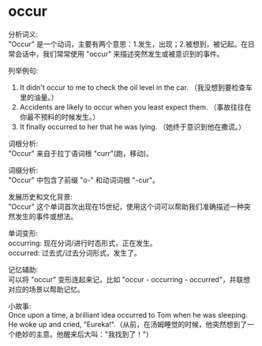# occur

分析词义:  
"Occur" 是一个动词，主要有两个意思：1.发生，出现；2.被想到，被记起。在日常会话中，我们常常使用 "occur" 来描述突然发生或被意识到的事件。

  

列举例句:

  

1.  It didn't occur to me to check the oil level in the car. （我没想到要检查车里的油量。）
2.  Accidents are likely to occur when you least expect them. （事故往往在你最不预料的时候发生。）
3.  It finally occurred to her that he was lying. （她终于意识到他在撒谎。）

  

词根分析:  
"Occur" 来自于拉丁语词根 "curr"(跑，移动)。

  

词缀分析:  
"Occur" 中包含了前缀 "o-" 和动词词根 "-cur"。

  

发展历史和文化背景:  
"Occur" 这个单词首次出现在15世纪，使用这个词可以帮助我们准确描述一种突然发生的事件或想法。

  

单词变形:  
occurring: 现在分词/进行时态形式，正在发生。  
occurred: 过去式/过去分词形式，发生了。

  

记忆辅助:  
可以将 "occur" 变形连起来记，比如 "occur - occurring - occurred"，并联想对应的场景以帮助记忆。

  

小故事:  
Once upon a time, a brilliant idea occurred to Tom when he was sleeping. He woke up and cried, "Eureka!".（从前，在汤姆睡觉的时候，他突然想到了一个绝妙的主意。他醒来后大叫："我找到了！"）
